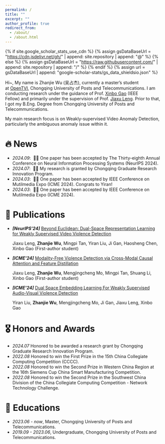 ```yaml
---
permalink: /
title: ""
excerpt: ""
author_profile: true
redirect_from: 
  - /about/
  - /about.html
---
```


{% if site.google_scholar_stats_use_cdn %}
{% assign gsDataBaseUrl = "https://cdn.jsdelivr.net/gh/" | append: site.repository | append: "@" %}
{% else %}
{% assign gsDataBaseUrl = "https://raw.githubusercontent.com/" | append: site.repository | append: "/" %}
{% endif %}
{% assign url = gsDataBaseUrl | append: "google-scholar-stats/gs_data_shieldsio.json" %}

<span class='anchor' id='about-me'></span>

Hi~, My name is Zhanjie Wu (吴占杰), currently a master’s student at [OpenTVI](https://opentvi.github.io/), Chongqing University of Posts and Telecommunications. I am conducting research under the guidance of Prof. [Xinbo Gao](https://scholar.google.com/citations?user=VZVTOOIAAAAJ&hl=en&oi=ao) (IEEE Fellow) and primarily under the supervision of Prof. [Jiaxu Leng](https://scholar.google.com/citations?hl=en&user=KpX-CCcAAAAJ). Prior to that, I got my B.Eng. Degree from Chongqing University of Posts and Telecommunications.

My main research focus is on Weakly-supervised Video Anomaly Detection, particularly the ambiguous anomaly issue within it.


# 🔥 News
- *2024.09*: &nbsp;🎉🎉 One paper has been accepted by The Thirty-eighth Annual Conference on Neural Information Processing Systems (NeurIPS 2024).
- *2024.07*: &nbsp;🎉🎉 My research is granted by Chongqing Graduate Research Innovation Program.
- *2024.03*: &nbsp;🎉🎉 One paper has been accepted by IEEE Conference on Mutilmedia Expo (ICME 2024). Congrats to Yiran!
- *2024.03*: &nbsp;🎉🎉 One paper has been accepted by IEEE Conference on Mutilmedia Expo (ICME 2024).

# 📝 Publications 
- ***[NeurIPS'24]*** [Beyond Euclidean: Dual-Space Representation Learning for Weakly Supervised Video Violence Detection](https://proceedings.neurips.cc/paper_files/paper/2024/file/1f471322127d6347e5ae09a14b1e5cf7-Paper-Conference.pdf)

  Jiaxu Leng, **Zhanjie Wu**, Mingpi Tan, Yiran Liu, Ji Gan, Haosheng Chen, Xinbo Gao (First-author student)
- ***[ICME'24]*** [Modality-Free Violence Detection via Cross-Modal Causal Attention and Feature Distillation](https://ieeexplore.ieee.org/document/10688031)

  Jiaxu Leng, **Zhanjie Wu**, Mengjingcheng Mo, Mingpi Tan, Shuang Li, Xinbo Gao (First-author student)
- ***[ICME'24]*** [Dual Space Embedding Learning For Weakly Supervised Audio-Visual Violence Detection](https://ieeexplore.ieee.org/document/10687755)

  Yiran Liu, **Zhanjie Wu**, Mengjingcheng Mo, Ji Gan, Jiaxu Leng, Xinbo Gao

# 🎖 Honors and Awards
- *2024.07* Honored to be awarded a research grant by Chongqing Graduate Research Innovation Program.
- *2022.08* Honored to win the First Prize in the 15th China Collegiate Computing Competition (CCCC).
- *2022.08* Honored to win the Second Prize in Western China Region at the 16th Siemens Cup China Smart Manufacturing Competition.
- *2022.08* Honored to win the Second Prize in the Southwest China Division of the China Collegiate Computing Competition - Network Technology Challenge.

# 📖 Educations
- *2023.06 - now*, Master, Chongqing University of Posts and Telecommunications.
- *2019.09 - 2023.06*, Undergraduate, Chongqing University of Posts and Telecommunications.
